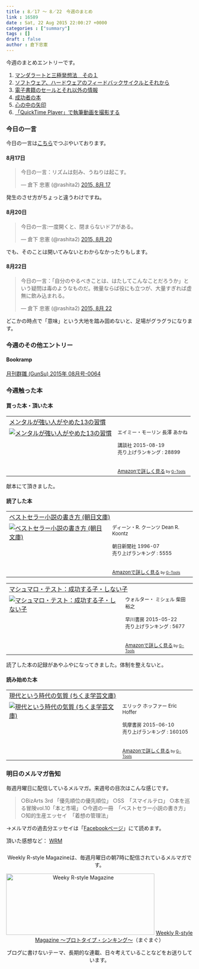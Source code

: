 ```yaml
---
title : 8／17 〜 8／22　今週のまとめ
link : 16589
date : Sat, 22 Aug 2015 22:00:27 +0000
categories : ["summary"]
tags : []
draft : false
author : 倉下忠憲
---
```


今週のまとめエントリーです。

<ol>
<li><a href="https://rashita.net/blog/?p=16555" target="_blank">マンダラートと三極発想法　その１</a></li>
<li><a href="https://rashita.net/blog/?p=16563" target="_blank">ソフトウェア、ハードウェアのフィードバックサイクルとそれから</a></li>
<li><a href="https://rashita.net/blog/?p=16568" target="_blank">電子書籍のセールとそれ以外の情報</a></li>
<li><a href="https://rashita.net/blog/?p=16571" target="_blank">成功者の本</a></li>
<li><a href="https://rashita.net/blog/?p=16577" target="_blank">心の中の矢印</a></li>
<li><a href="https://rashita.net/blog/?p=16581" target="_blank">「QuickTime Player」で執筆動画を撮影する</a></li>
</ol>

<h3>今日の一言</h3>

今日の一言は<a href="http://twitter.com/rashita2 ">こちら</a>でつぶやいております。

<h4>8月17日</h4>

<blockquote class="twitter-tweet" lang="ja"><p lang="ja" dir="ltr">今日の一言：リズムは刻み、うねりは起こす。</p>&mdash; 倉下 忠憲 (@rashita2) <a href="https://twitter.com/rashita2/status/633120208748613632">2015, 8月 17</a></blockquote>
<script async src="//platform.twitter.com/widgets.js" charset="utf-8"></script>

発生のさせ方がちょっと違うわけですね。

<h4>8月20日</h4>

<blockquote class="twitter-tweet" lang="ja"><p lang="ja" dir="ltr">今日の一言:一度開くと、閉まらないドアがある。</p>&mdash; 倉下 忠憲 (@rashita2) <a href="https://twitter.com/rashita2/status/634218693606510592">2015, 8月 20</a></blockquote>
<script async src="//platform.twitter.com/widgets.js" charset="utf-8"></script>

でも、そのことは開いてみないとわからなかったりもします。

<h4>8月22日</h4>

<blockquote class="twitter-tweet" lang="ja"><p lang="ja" dir="ltr">今日の一言：「自分のやるべきことは、はたしてこんなことだろうか」という疑問は毒のようなものだ。微量ならば役にも立つが、大量すぎれば虚無に飲み込まれる。</p>&mdash; 倉下 忠憲 (@rashita2) <a href="https://twitter.com/rashita2/status/634919281411493888">2015, 8月 22</a></blockquote>
<script async src="//platform.twitter.com/widgets.js" charset="utf-8"></script>

どこかの時点で「意味」という大地を踏み固めないと、足場がグラグラになります。

<h3>今週のその他エントリー</h3>

<H4>Bookramp</H4>

<a href="http://rashita.net/blog3/?p=222" target="_blank">月刊群雛 (GunSu) 2015年 08月号-0064</a>

<H3>今週触った本</H3>

<H4>買った本・頂いた本</H4>

<table  border="0" cellpadding="5"><tr><td colspan="2"><a href="http://www.amazon.co.jp/%E3%83%A1%E3%83%B3%E3%82%BF%E3%83%AB%E3%81%8C%E5%BC%B7%E3%81%84%E4%BA%BA%E3%81%8C%E3%82%84%E3%82%81%E3%81%9F13%E3%81%AE%E7%BF%92%E6%85%A3-%E3%82%A8%E3%82%A4%E3%83%9F%E3%83%BC%E3%83%BB%E3%83%A2%E3%83%BC%E3%83%AA%E3%83%B3/dp/406219208X%3FSubscriptionId%3D15SMZCTB9V8NGR2TW082%26tag%3Drashita1000-22%26linkCode%3Dxm2%26camp%3D2025%26creative%3D165953%26creativeASIN%3D406219208X" target="_blank">メンタルが強い人がやめた13の習慣</a><img src="http://www.assoc-amazon.jp/e/ir?t=rashita1000-22&l=ur2&o=9" width="1" height="1" style="border: none;" alt="" /></td></tr><tr><td valign="top"><a href="http://www.amazon.co.jp/%E3%83%A1%E3%83%B3%E3%82%BF%E3%83%AB%E3%81%8C%E5%BC%B7%E3%81%84%E4%BA%BA%E3%81%8C%E3%82%84%E3%82%81%E3%81%9F13%E3%81%AE%E7%BF%92%E6%85%A3-%E3%82%A8%E3%82%A4%E3%83%9F%E3%83%BC%E3%83%BB%E3%83%A2%E3%83%BC%E3%83%AA%E3%83%B3/dp/406219208X%3FSubscriptionId%3D15SMZCTB9V8NGR2TW082%26tag%3Drashita1000-22%26linkCode%3Dxm2%26camp%3D2025%26creative%3D165953%26creativeASIN%3D406219208X" target="_blank"><img src="http://ecx.images-amazon.com/images/I/51bUfISHFRL._SL160_.jpg" border="0" alt="メンタルが強い人がやめた13の習慣" /></a></td><td valign="top"><font size="-1">エイミー・モーリン 長澤 あかね <br /><br />講談社  2015-08-19<br />売り上げランキング : 28899<br /><br /><br /><a href="http://www.amazon.co.jp/%E3%83%A1%E3%83%B3%E3%82%BF%E3%83%AB%E3%81%8C%E5%BC%B7%E3%81%84%E4%BA%BA%E3%81%8C%E3%82%84%E3%82%81%E3%81%9F13%E3%81%AE%E7%BF%92%E6%85%A3-%E3%82%A8%E3%82%A4%E3%83%9F%E3%83%BC%E3%83%BB%E3%83%A2%E3%83%BC%E3%83%AA%E3%83%B3/dp/406219208X%3FSubscriptionId%3D15SMZCTB9V8NGR2TW082%26tag%3Drashita1000-22%26linkCode%3Dxm2%26camp%3D2025%26creative%3D165953%26creativeASIN%3D406219208X" target="_blank">Amazonで詳しく見る</a></font><font size="-2"> by <a href="http://www.goodpic.com/mt/aws/index.html" >G-Tools</a></font></td></tr></table>

献本にて頂きました。

<H4>読了した本</H4>

<table  border="0" cellpadding="5"><tr><td colspan="2"><a href="http://www.amazon.co.jp/%E3%83%99%E3%82%B9%E3%83%88%E3%82%BB%E3%83%A9%E3%83%BC%E5%B0%8F%E8%AA%AC%E3%81%AE%E6%9B%B8%E3%81%8D%E6%96%B9-%E6%9C%9D%E6%97%A5%E6%96%87%E5%BA%AB-%E3%83%87%E3%82%A3%E3%83%BC%E3%83%B3%E3%83%BBR-%E3%82%AF%E3%83%BC%E3%83%B3%E3%83%84/dp/4022611561%3FSubscriptionId%3D15SMZCTB9V8NGR2TW082%26tag%3Drashita1000-22%26linkCode%3Dxm2%26camp%3D2025%26creative%3D165953%26creativeASIN%3D4022611561" target="_blank">ベストセラー小説の書き方 (朝日文庫)</a><img src="http://www.assoc-amazon.jp/e/ir?t=rashita1000-22&l=ur2&o=9" width="1" height="1" style="border: none;" alt="" /></td></tr><tr><td valign="top"><a href="http://www.amazon.co.jp/%E3%83%99%E3%82%B9%E3%83%88%E3%82%BB%E3%83%A9%E3%83%BC%E5%B0%8F%E8%AA%AC%E3%81%AE%E6%9B%B8%E3%81%8D%E6%96%B9-%E6%9C%9D%E6%97%A5%E6%96%87%E5%BA%AB-%E3%83%87%E3%82%A3%E3%83%BC%E3%83%B3%E3%83%BBR-%E3%82%AF%E3%83%BC%E3%83%B3%E3%83%84/dp/4022611561%3FSubscriptionId%3D15SMZCTB9V8NGR2TW082%26tag%3Drashita1000-22%26linkCode%3Dxm2%26camp%3D2025%26creative%3D165953%26creativeASIN%3D4022611561" target="_blank"><img src="http://ecx.images-amazon.com/images/I/417TXEBCW4L._SL160_.jpg" border="0" alt="ベストセラー小説の書き方 (朝日文庫)" /></a></td><td valign="top"><font size="-1">ディーン・R. クーンツ Dean R. Koontz <br /><br />朝日新聞社  1996-07<br />売り上げランキング : 5555<br /><br /><br /><a href="http://www.amazon.co.jp/%E3%83%99%E3%82%B9%E3%83%88%E3%82%BB%E3%83%A9%E3%83%BC%E5%B0%8F%E8%AA%AC%E3%81%AE%E6%9B%B8%E3%81%8D%E6%96%B9-%E6%9C%9D%E6%97%A5%E6%96%87%E5%BA%AB-%E3%83%87%E3%82%A3%E3%83%BC%E3%83%B3%E3%83%BBR-%E3%82%AF%E3%83%BC%E3%83%B3%E3%83%84/dp/4022611561%3FSubscriptionId%3D15SMZCTB9V8NGR2TW082%26tag%3Drashita1000-22%26linkCode%3Dxm2%26camp%3D2025%26creative%3D165953%26creativeASIN%3D4022611561" target="_blank">Amazonで詳しく見る</a></font><font size="-2"> by <a href="http://www.goodpic.com/mt/aws/index.html" >G-Tools</a></font></td></tr></table>

<table  border="0" cellpadding="5"><tr><td colspan="2"><a href="http://www.amazon.co.jp/%E3%83%9E%E3%82%B7%E3%83%A5%E3%83%9E%E3%83%AD%E3%83%BB%E3%83%86%E3%82%B9%E3%83%88%EF%BC%9A%E6%88%90%E5%8A%9F%E3%81%99%E3%82%8B%E5%AD%90%E3%83%BB%E3%81%97%E3%81%AA%E3%81%84%E5%AD%90-%E3%82%A6%E3%82%A9%E3%83%AB%E3%82%BF%E3%83%BC%E3%83%BB-%E3%83%9F%E3%82%B7%E3%82%A7%E3%83%AB/dp/4152095415%3FSubscriptionId%3D15SMZCTB9V8NGR2TW082%26tag%3Drashita1000-22%26linkCode%3Dxm2%26camp%3D2025%26creative%3D165953%26creativeASIN%3D4152095415" target="_blank">マシュマロ・テスト：成功する子・しない子</a><img src="http://www.assoc-amazon.jp/e/ir?t=rashita1000-22&l=ur2&o=9" width="1" height="1" style="border: none;" alt="" /></td></tr><tr><td valign="top"><a href="http://www.amazon.co.jp/%E3%83%9E%E3%82%B7%E3%83%A5%E3%83%9E%E3%83%AD%E3%83%BB%E3%83%86%E3%82%B9%E3%83%88%EF%BC%9A%E6%88%90%E5%8A%9F%E3%81%99%E3%82%8B%E5%AD%90%E3%83%BB%E3%81%97%E3%81%AA%E3%81%84%E5%AD%90-%E3%82%A6%E3%82%A9%E3%83%AB%E3%82%BF%E3%83%BC%E3%83%BB-%E3%83%9F%E3%82%B7%E3%82%A7%E3%83%AB/dp/4152095415%3FSubscriptionId%3D15SMZCTB9V8NGR2TW082%26tag%3Drashita1000-22%26linkCode%3Dxm2%26camp%3D2025%26creative%3D165953%26creativeASIN%3D4152095415" target="_blank"><img src="http://ecx.images-amazon.com/images/I/51K4IzOwoJL._SL160_.jpg" border="0" alt="マシュマロ・テスト：成功する子・しない子" /></a></td><td valign="top"><font size="-1">ウォルター・ ミシェル 柴田 裕之 <br /><br />早川書房  2015-05-22<br />売り上げランキング : 5677<br /><br /><br /><a href="http://www.amazon.co.jp/%E3%83%9E%E3%82%B7%E3%83%A5%E3%83%9E%E3%83%AD%E3%83%BB%E3%83%86%E3%82%B9%E3%83%88%EF%BC%9A%E6%88%90%E5%8A%9F%E3%81%99%E3%82%8B%E5%AD%90%E3%83%BB%E3%81%97%E3%81%AA%E3%81%84%E5%AD%90-%E3%82%A6%E3%82%A9%E3%83%AB%E3%82%BF%E3%83%BC%E3%83%BB-%E3%83%9F%E3%82%B7%E3%82%A7%E3%83%AB/dp/4152095415%3FSubscriptionId%3D15SMZCTB9V8NGR2TW082%26tag%3Drashita1000-22%26linkCode%3Dxm2%26camp%3D2025%26creative%3D165953%26creativeASIN%3D4152095415" target="_blank">Amazonで詳しく見る</a></font><font size="-2"> by <a href="http://www.goodpic.com/mt/aws/index.html" >G-Tools</a></font></td></tr></table>

読了した本の記録があやふやになってきました。体制を整えないと。

<H4>読み始めた本</H4>

<table  border="0" cellpadding="5"><tr><td colspan="2"><a href="http://www.amazon.co.jp/%E7%8F%BE%E4%BB%A3%E3%81%A8%E3%81%84%E3%81%86%E6%99%82%E4%BB%A3%E3%81%AE%E6%B0%97%E8%B3%AA-%E3%81%A1%E3%81%8F%E3%81%BE%E5%AD%A6%E8%8A%B8%E6%96%87%E5%BA%AB-%E3%82%A8%E3%83%AA%E3%83%83%E3%82%AF-%E3%83%9B%E3%83%83%E3%83%95%E3%82%A1%E3%83%BC/dp/4480096795%3FSubscriptionId%3D15SMZCTB9V8NGR2TW082%26tag%3Drashita1000-22%26linkCode%3Dxm2%26camp%3D2025%26creative%3D165953%26creativeASIN%3D4480096795" target="_blank">現代という時代の気質 (ちくま学芸文庫)</a><img src="http://www.assoc-amazon.jp/e/ir?t=rashita1000-22&l=ur2&o=9" width="1" height="1" style="border: none;" alt="" /></td></tr><tr><td valign="top"><a href="http://www.amazon.co.jp/%E7%8F%BE%E4%BB%A3%E3%81%A8%E3%81%84%E3%81%86%E6%99%82%E4%BB%A3%E3%81%AE%E6%B0%97%E8%B3%AA-%E3%81%A1%E3%81%8F%E3%81%BE%E5%AD%A6%E8%8A%B8%E6%96%87%E5%BA%AB-%E3%82%A8%E3%83%AA%E3%83%83%E3%82%AF-%E3%83%9B%E3%83%83%E3%83%95%E3%82%A1%E3%83%BC/dp/4480096795%3FSubscriptionId%3D15SMZCTB9V8NGR2TW082%26tag%3Drashita1000-22%26linkCode%3Dxm2%26camp%3D2025%26creative%3D165953%26creativeASIN%3D4480096795" target="_blank"><img src="http://ecx.images-amazon.com/images/I/51lpziIoKeL._SL160_.jpg" border="0" alt="現代という時代の気質 (ちくま学芸文庫)" /></a></td><td valign="top"><font size="-1">エリック ホッファー Eric Hoffer <br /><br />筑摩書房  2015-06-10<br />売り上げランキング : 160105<br /><br /><br /><a href="http://www.amazon.co.jp/%E7%8F%BE%E4%BB%A3%E3%81%A8%E3%81%84%E3%81%86%E6%99%82%E4%BB%A3%E3%81%AE%E6%B0%97%E8%B3%AA-%E3%81%A1%E3%81%8F%E3%81%BE%E5%AD%A6%E8%8A%B8%E6%96%87%E5%BA%AB-%E3%82%A8%E3%83%AA%E3%83%83%E3%82%AF-%E3%83%9B%E3%83%83%E3%83%95%E3%82%A1%E3%83%BC/dp/4480096795%3FSubscriptionId%3D15SMZCTB9V8NGR2TW082%26tag%3Drashita1000-22%26linkCode%3Dxm2%26camp%3D2025%26creative%3D165953%26creativeASIN%3D4480096795" target="_blank">Amazonで詳しく見る</a></font><font size="-2"> by <a href="http://www.goodpic.com/mt/aws/index.html" >G-Tools</a></font></td></tr></table>

<h3>明日のメルマガ告知</h3>
毎週月曜日に配信しているメルマガ。来週号の目次はこんな感じです。
<blockquote>
○BizArts 3rd 「優先順位の優先順位」
○SS　「スマイルテロ」
○本を巡る冒険vol.10「本と市場」
○今週の一冊　「ベストセラー小説の書き方」
○知的生産エッセイ　「着想の管理法」
</blockquote>
→メルマガの過去分エッセイは「<a href="http://www.facebook.com/home.php#!/rashitaportal">Facebookページ</a>」にて読めます。

頂いた感想など：
<a class="twitter-timeline"  href="https://twitter.com/rashita2/timelines/427262290753097729"  data-widget-id="427265271171010561">WRM</a>
    <script>!function(d,s,id){var js,fjs=d.getElementsByTagName(s)[0],p=/^http:/.test(d.location)?'http':'https';if(!d.getElementById(id)){js=d.createElement(s);js.id=id;js.src=p+"://platform.twitter.com/widgets.js";fjs.parentNode.insertBefore(js,fjs);}}(document,"script","twitter-wjs");</script>

<div style="text-align:center;margin-top:25px;">
Weekly R-style Magazineは、毎週月曜日の朝7時に配信されているメルマガです。

<a href="http://www.mag2.com/m/0001185133.html" target="_blank"><img src="https://rashita.net/blog/wp-content/uploads/2010/09/mmbanner.jpg" alt="Weeky R-style Magazine" width="400" height="165" class="alignnone size-full wp-image-12201" /></a>
<a href="http://www.mag2.com/m/0001185133.html" target="_blank">Weekly R-style Magazine ～プロトタイプ・シンキング～</a>（まぐまぐ）

ブログに書けないテーマ、長期的な連載、日々考えていることなどをお送りしています。
</div>
